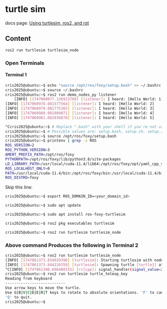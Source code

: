 # turtle sim

docs page: [Using turtlesim, ros2, and rqt](https://docs.ros.org/en/foxy/Tutorials/Beginner-CLI-Tools/Introducing-Turtlesim/Introducing-Turtlesim.html)

## Content

```bash
ros2 run turtlesim turtlesim_node
```

### Open Terminals

#### Terminal 1

```bash
cris2025@ubuntu:~$ echo "source /opt/ros/foxy/setup.bash" >> ~/.bashrc
cris2025@ubuntu:~$ source ~/.bashrc
cris2025@ubuntu:~$ ros2 run demo_nodes_py listener
	[INFO] [1747060977.136923760] [listener]: I heard: [Hello World: 1]
[INFO] [1747060978.081577564] [listener]: I heard: [Hello World: 2]
[INFO] [1747060979.081775365] [listener]: I heard: [Hello World: 3]
[INFO] [1747060980.081989071] [listener]: I heard: [Hello World: 4]
[INFO] [1747060981.082036878] [listener]: I heard: [Hello World: 5]
```

```bash
^Ccris2025@ubuntu:~$ # Replace ".bash" with your shell if you're not using bash
cris2025@ubuntu:~$ # Possible values are: setup.bash, setup.sh, setup.zsh
cris2025@ubuntu:~$ source /opt/ros/foxy/setup.bash
cris2025@ubuntu:~$ printenv | grep -i ROS
ROS_VERSION=2
ROS_PYTHON_VERSION=3
AMENT_PREFIX_PATH=/opt/ros/foxy
PYTHONPATH=/opt/ros/foxy/lib/python3.8/site-packages
LD_LIBRARY_PATH=/usr/local/cuda-11.4/lib64:/opt/ros/foxy/opt/yaml_cpp_vendor/lib:/opt/ros/foxy/opt/rviz_ogre_vendor/lib:/opt/ros/foxy/lib/aarch64-linux-gnu:/opt/ros/foxy/lib:/usr/local/cuda-11.4/lib64:
ROS_LOCALHOST_ONLY=0
PATH=/usr/local/cuda-11.4/bin:/opt/ros/foxy/bin:/usr/local/cuda-11.4/bin:/usr/local/sbin:/usr/local/bin:/usr/sbin:/usr/bin:/sbin:/bin:/usr/games:/usr/local/games:/snap/bin
ROS_DISTRO=foxy
```

Skip this line:

```bash
cris2025@ubuntu:~$ export ROS_DOMAIN_ID=<your_domain_id>
```

```bash
cris2025@ubuntu:~$ sudo apt update
```

```bash
cris2025@ubuntu:~$ sudo apt install ros-foxy-turtlesim
```

```bash
cris2025@ubuntu:~$ ros2 pkg executables turtlesim
```

```bash
cris2025@ubuntu:~$ ros2 run turtlesim turtlesim_node
```

### Above command Produces the following in Terminal 2

```bash
cris2025@ubuntu:~$ ros2 run turtlesim turtlesim_node
[INFO] [1747061373.834029396] [turtlesim]: Starting turtlesim with node name /turtlesim
[INFO] [1747061373.844220359] [turtlesim]: Spawning turtle [turtle1] at x=[5.544445], y=[5.544445], theta=[0.000000]
^C[INFO] [1747061398.696408155] [rclcpp]: signal_handler(signal_value=2)
cris2025@ubuntu:~$ ros2 run turtlesim turtle_teleop_key
Reading from keyboard
---------------------------
Use arrow keys to move the turtle.
Use G|B|V|C|D|E|R|T keys to rotate to absolute orientations. 'F' to cancel a rotation.
'Q' to quit.
cris2025@ubuntu:~$ 
```
